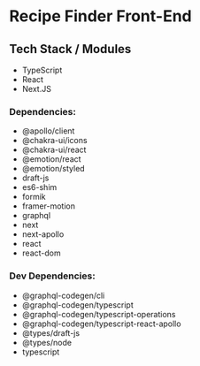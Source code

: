 # Recipe Finder Front-End
## Tech Stack / Modules

- TypeScript
- React
- Next.JS

### Dependencies:
- @apollo/client
- @chakra-ui/icons
- @chakra-ui/react
- @emotion/react
- @emotion/styled
- draft-js
- es6-shim
- formik
- framer-motion
- graphql
- next
- next-apollo
- react
 - react-dom

### Dev Dependencies:
- @graphql-codegen/cli
- @graphql-codegen/typescript
- @graphql-codegen/typescript-operations
- @graphql-codegen/typescript-react-apollo
- @types/draft-js
- @types/node
- typescript
